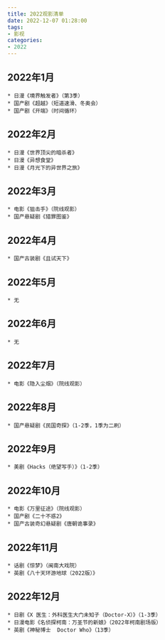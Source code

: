 ```yaml
---
title: 2022观影清单
date: 2022-12-07 01:28:00
tags: 
- 影视
categories: 
- 2022
---
```


## 2022年1月

	* 日漫《境界触发者》（第3季）
	* 国产剧《超越》（短道速滑、冬奥会）
	* 国产剧《开端》（时间循环）

## 2022年2月

	* 日漫《世界顶尖的暗杀者》
	* 日漫《异想食堂》
	* 日漫《月光下的异世界之旅》

## 2022年3月

	* 电影《狙击手》（院线观影）
	* 国产悬疑剧《猎罪图鉴》

## 2022年4月

	* 国产古装剧《且试天下》

## 2022年5月

	* 无

## 2022年6月

	* 无

## 2022年7月

	* 电影《隐入尘烟》（院线观影）

## 2022年8月

	* 国产悬疑剧《民国奇探》（1-2季，1季为二刷）

## 2022年9月

	* 美剧《Hacks（绝望写手）》（1-2季）

## 2022年10月

	* 电影《万里征途》（院线观影）
	* 国产剧《二十不惑2》
	* 国产古装奇幻悬疑剧《唐朝诡事录》

## 2022年11月

	* 话剧《惊梦》（闽南大戏院）
	* 英剧《八十天环游地球（2022版）》


## 2022年12月

	* 日剧《X 医生：外科医生大门未知子（Doctor-X）》（1-3季）
	* 日漫电影《名侦探柯南：万圣节的新娘》（2022年柯南剧场版）
	* 英剧《神秘博士  Doctor Who》（13季）

